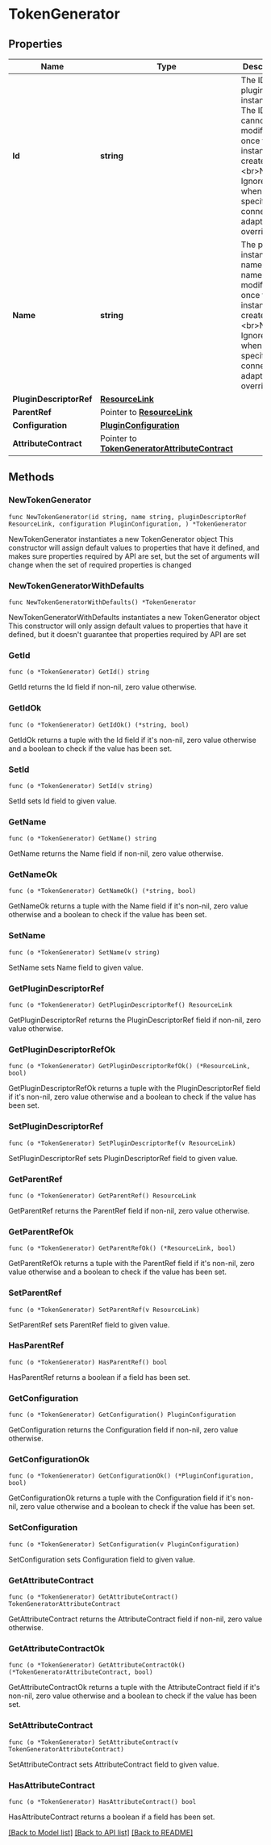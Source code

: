 # TokenGenerator

## Properties

Name | Type | Description | Notes
------------ | ------------- | ------------- | -------------
**Id** | **string** | The ID of the plugin instance. The ID cannot be modified once the instance is created.&lt;br&gt;Note: Ignored when specifying a connection&#39;s adapter override. | 
**Name** | **string** | The plugin instance name. The name can be modified once the instance is created.&lt;br&gt;Note: Ignored when specifying a connection&#39;s adapter override. | 
**PluginDescriptorRef** | [**ResourceLink**](ResourceLink.md) |  | 
**ParentRef** | Pointer to [**ResourceLink**](ResourceLink.md) |  | [optional] 
**Configuration** | [**PluginConfiguration**](PluginConfiguration.md) |  | 
**AttributeContract** | Pointer to [**TokenGeneratorAttributeContract**](TokenGeneratorAttributeContract.md) |  | [optional] 

## Methods

### NewTokenGenerator

`func NewTokenGenerator(id string, name string, pluginDescriptorRef ResourceLink, configuration PluginConfiguration, ) *TokenGenerator`

NewTokenGenerator instantiates a new TokenGenerator object
This constructor will assign default values to properties that have it defined,
and makes sure properties required by API are set, but the set of arguments
will change when the set of required properties is changed

### NewTokenGeneratorWithDefaults

`func NewTokenGeneratorWithDefaults() *TokenGenerator`

NewTokenGeneratorWithDefaults instantiates a new TokenGenerator object
This constructor will only assign default values to properties that have it defined,
but it doesn't guarantee that properties required by API are set

### GetId

`func (o *TokenGenerator) GetId() string`

GetId returns the Id field if non-nil, zero value otherwise.

### GetIdOk

`func (o *TokenGenerator) GetIdOk() (*string, bool)`

GetIdOk returns a tuple with the Id field if it's non-nil, zero value otherwise
and a boolean to check if the value has been set.

### SetId

`func (o *TokenGenerator) SetId(v string)`

SetId sets Id field to given value.


### GetName

`func (o *TokenGenerator) GetName() string`

GetName returns the Name field if non-nil, zero value otherwise.

### GetNameOk

`func (o *TokenGenerator) GetNameOk() (*string, bool)`

GetNameOk returns a tuple with the Name field if it's non-nil, zero value otherwise
and a boolean to check if the value has been set.

### SetName

`func (o *TokenGenerator) SetName(v string)`

SetName sets Name field to given value.


### GetPluginDescriptorRef

`func (o *TokenGenerator) GetPluginDescriptorRef() ResourceLink`

GetPluginDescriptorRef returns the PluginDescriptorRef field if non-nil, zero value otherwise.

### GetPluginDescriptorRefOk

`func (o *TokenGenerator) GetPluginDescriptorRefOk() (*ResourceLink, bool)`

GetPluginDescriptorRefOk returns a tuple with the PluginDescriptorRef field if it's non-nil, zero value otherwise
and a boolean to check if the value has been set.

### SetPluginDescriptorRef

`func (o *TokenGenerator) SetPluginDescriptorRef(v ResourceLink)`

SetPluginDescriptorRef sets PluginDescriptorRef field to given value.


### GetParentRef

`func (o *TokenGenerator) GetParentRef() ResourceLink`

GetParentRef returns the ParentRef field if non-nil, zero value otherwise.

### GetParentRefOk

`func (o *TokenGenerator) GetParentRefOk() (*ResourceLink, bool)`

GetParentRefOk returns a tuple with the ParentRef field if it's non-nil, zero value otherwise
and a boolean to check if the value has been set.

### SetParentRef

`func (o *TokenGenerator) SetParentRef(v ResourceLink)`

SetParentRef sets ParentRef field to given value.

### HasParentRef

`func (o *TokenGenerator) HasParentRef() bool`

HasParentRef returns a boolean if a field has been set.

### GetConfiguration

`func (o *TokenGenerator) GetConfiguration() PluginConfiguration`

GetConfiguration returns the Configuration field if non-nil, zero value otherwise.

### GetConfigurationOk

`func (o *TokenGenerator) GetConfigurationOk() (*PluginConfiguration, bool)`

GetConfigurationOk returns a tuple with the Configuration field if it's non-nil, zero value otherwise
and a boolean to check if the value has been set.

### SetConfiguration

`func (o *TokenGenerator) SetConfiguration(v PluginConfiguration)`

SetConfiguration sets Configuration field to given value.


### GetAttributeContract

`func (o *TokenGenerator) GetAttributeContract() TokenGeneratorAttributeContract`

GetAttributeContract returns the AttributeContract field if non-nil, zero value otherwise.

### GetAttributeContractOk

`func (o *TokenGenerator) GetAttributeContractOk() (*TokenGeneratorAttributeContract, bool)`

GetAttributeContractOk returns a tuple with the AttributeContract field if it's non-nil, zero value otherwise
and a boolean to check if the value has been set.

### SetAttributeContract

`func (o *TokenGenerator) SetAttributeContract(v TokenGeneratorAttributeContract)`

SetAttributeContract sets AttributeContract field to given value.

### HasAttributeContract

`func (o *TokenGenerator) HasAttributeContract() bool`

HasAttributeContract returns a boolean if a field has been set.


[[Back to Model list]](../README.md#documentation-for-models) [[Back to API list]](../README.md#documentation-for-api-endpoints) [[Back to README]](../README.md)


